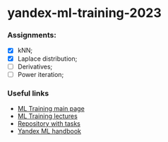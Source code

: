 # yandex-ml-training-2023

### Assignments:  
- [X] kNN;
- [X] Laplace distribution;
- [ ] Derivatives;
- [ ] Power iteration;

### Useful links
- [ML Training main page](https://yandex.ru/yaintern/training/ml-training)
- [ML Training lectures](https://www.youtube.com/playlist?list=PLXtiZNKIobF5wGW0ExSn47db1I8uYnfIC)
- [Repository with tasks](https://github.com/girafe-ai/ml-course/tree/23f_yandex_ml_trainings)
- [Yandex ML handbook](https://academy.yandex.ru/handbook/ml)